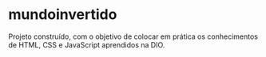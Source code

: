 ﻿# mundoinvertido
 
 
 Projeto construído, com o objetivo de colocar em prática os conhecimentos de HTML, CSS e JavaScript aprendidos na DIO.
